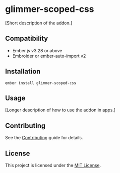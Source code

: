 glimmer-scoped-css
==============================================================================

[Short description of the addon.]


Compatibility
------------------------------------------------------------------------------

* Ember.js v3.28 or above
* Embroider or ember-auto-import v2


Installation
------------------------------------------------------------------------------

```
ember install glimmer-scoped-css
```


Usage
------------------------------------------------------------------------------

[Longer description of how to use the addon in apps.]


Contributing
------------------------------------------------------------------------------

See the [Contributing](CONTRIBUTING.md) guide for details.


License
------------------------------------------------------------------------------

This project is licensed under the [MIT License](LICENSE.md).
